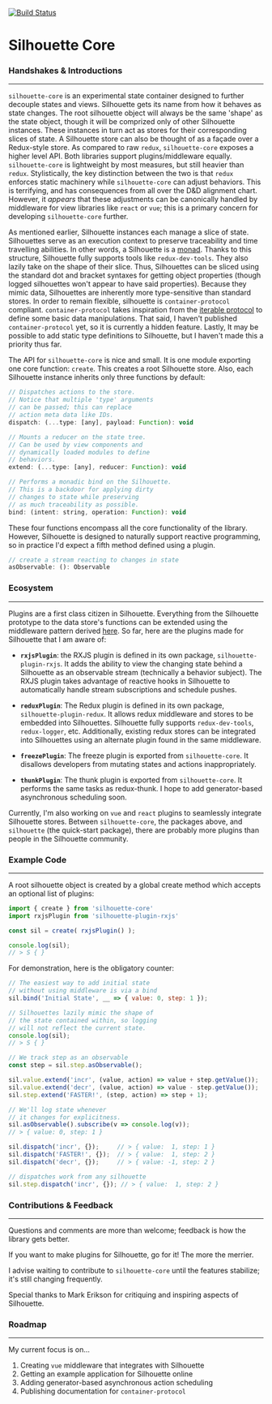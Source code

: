 [![Build Status](https://travis-ci.org/DuncanWalter/silhouette.svg?branch=master)](https://travis-ci.org/DuncanWalter/silhouette)


# **Silhouette Core**

### **Handshakes & Introductions**
-----------------------

`silhouette-core` is an experimental state container designed to further decouple states and views. Silhouette gets its name from how it behaves as state changes. The root silhouette object will always be the same 'shape' as the state object, though it will be comprized only of other Silhouette instances. These instances in turn act as stores for their corresponding slices of state. A Silhouette store can also be thought of as a façade over a Redux-style store. As compared to raw `redux`, `silhouette-core` exposes a higher level API. Both libraries support plugins/middleware equally. `silhouette-core` is lightweight by most measures, but still heavier than `redux`. Stylistically, the key distinction between the two is that `redux` enforces static machinery while `silhouette-core` can adjust behaviors. This is terrifying, and has consequences from all over the D&D alignment chart. However, it _appears_ that these adjustments can be canonically handled by middleware for view libraries like `react` or `vue`; this is a primary concern for developing `silhouette-core` further.

As mentioned earlier, Silhouette instances each manage a slice of state. Silhouettes serve as an execution context to preserve traceability and time travelling abilities. In other words, a Silhouette is a [monad](https://en.wikipedia.org/wiki/Monad_(functional_programming)). Thanks to this structure, Silhouette fully supports tools like `redux-dev-tools`. They also lazily take on the shape of their slice. Thus, Silhouettes can be sliced using the standard dot and bracket syntaxes for getting object properties (though logged silhouettes won't appear to have said properties). Because they mimic data, Silhouettes are inherently more type-sensitive than standard stores. In order to remain flexible, silhouette is `container-protocol` compliant. `container-protocol` takes inspiration from the [iterable protocol](https://developer.mozilla.org/en-US/docs/Web/JavaScript/Reference/Iteration_protocols) to define some basic data manipulations. That said, I haven't published `container-protocol` yet, so it is currently a hidden feature. Lastly, It may be possible to add static type definitions to Silhouette, but I haven't made this a priority thus far.

The API for `silhouette-core` is nice and small. It is one module exporting one core function: `create`. This creates a root Silhouette store. Also, each Silhouette instance inherits only three functions by default:

``` javascript
// Dispatches actions to the store.
// Notice that multiple 'type' arguments
// can be passed; this can replace
// action meta data like IDs.
dispatch: (...type: [any], payload: Function): void

// Mounts a reducer on the state tree.
// Can be used by view components and
// dynamically loaded modules to define
// behaviors.
extend: (...type: [any], reducer: Function): void

// Performs a monadic bind on the Silhouette.
// This is a backdoor for applying dirty 
// changes to state while preserving
// as much traceability as possible.
bind: (intent: string, operation: Function): void
```
These four functions encompass all the core functionality of the library. However, Silhouette is designed to naturally support reactive programming, so in practice I'd expect a fifth method defined using a plugin.

``` javascript
// create a stream reacting to changes in state
asObservable: (): Observable     
```


### **Ecosystem**
_________________

Plugins are a first class citizen in Silhouette. Everything from the Silhouette prototype to the data store's functions can be extended using the middleware pattern derived [here](https://redux.js.org/docs/advanced/Middleware.html). So far, here are the plugins made for Silhouette that I am aware of:

- __`rxjsPlugin`__: the RXJS plugin is defined in its own package, `silhouette-plugin-rxjs`. It adds the ability to view the changing state behind a Silhouette as an observable stream (technically a behavior subject). The RXJS plugin takes advantage of reactive hooks in Silhouette to automatically handle stream subscriptions and schedule pushes.

- __`reduxPlugin`__: The Redux plugin is defined in its own package, `silhouette-plugin-redux`. It allows redux middleware and stores to be embedded into Silhouettes. Silhouette fully supports `redux-dev-tools`, `redux-logger`, etc. Additionally, existing redux stores can be integrated into Silhouettes using an alternate plugin found in the same middleware.

- __`freezePlugin`__: The freeze plugin is exported from `silhouette-core`. It disallows developers from mutating states and actions inappropriately.

- __`thunkPlugin`__: The thunk plugin is exported from `silhouette-core`. It performs the same tasks as redux-thunk. I hope to add generator-based asynchronous scheduling soon.

Currently, I'm also working on `vue` and `react` plugins to seamlessly integrate Silhouette stores. Between `silhouette-core`, the packages above, and `silhouette` (the quick-start package), there are probably more plugins than people in the Silhouette community.


### **Example Code**
--------------------

A root silhouette object is created by a global create method which accepts an optional list of plugins:

``` javascript
import { create } from 'silhouette-core'
import rxjsPlugin from 'silhouette-plugin-rxjs'

const sil = create( rxjsPlugin() );

console.log(sil); 
// > S { }
```

For demonstration, here is the obligatory counter:

``` javascript
// The easiest way to add initial state
// without using middleware is via a bind
sil.bind('Initial State', __ => { value: 0, step: 1 });

// Silhouettes lazily mimic the shape of
// the state contained within, so logging
// will not reflect the current state.
console.log(sil); 
// > S { }

// We track step as an observable
const step = sil.step.asObservable();

sil.value.extend('incr', (value, action) => value + step.getValue());
sil.value.extend('decr', (value, action) => value - step.getValue());
sil.step.extend('FASTER!', (step, action) => step + 1);

// We'll log state whenever
// it changes for explicitness.
sil.asObservable().subscribe(v => console.log(v)); 
// > { value: 0, step: 1 }

sil.dispatch('incr', {});     // > { value:  1, step: 1 }
sil.dispatch('FASTER!', {});  // > { value:  1, step: 2 }
sil.dispatch('decr', {});     // > { value: -1, step: 2 }

// dispatches work from any silhouette
sil.step.dispatch('incr', {}); // > { value:  1, step: 2 }
```



### **Contributions & Feedback**
--------------------------------

Questions and comments are more than welcome; feedback is how the library gets better.

If you want to make plugins for Silhouette, go for it! The more the merrier. 

I advise waiting to contribute to `silhouette-core` until the features stabilize; it's still changing frequently.

Special thanks to Mark Erikson for critiquing and inspiring aspects of Silhouette.


### **Roadmap**
---------------

My current focus is on... 
1. Creating `vue` middleware that integrates with Silhouette
2. Getting an example application for Silhouette online
3. Adding generator-based asynchronous action scheduling
4. Publishing documentation for `container-protocol`